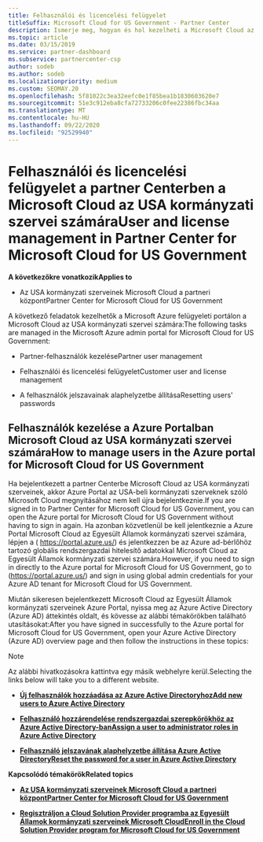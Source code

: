 ```yaml
---
title: Felhasználói és licencelési felügyelet
titleSuffix: Microsoft Cloud for US Government - Partner Center
description: Ismerje meg, hogyan és hol kezelheti a Microsoft Cloud az USA kormányzati partnerei, ügyfelei és licencei, valamint a jelszavak alaphelyzetbe állítása során.
ms.topic: article
ms.date: 03/15/2019
ms.service: partner-dashboard
ms.subservice: partnercenter-csp
author: sodeb
ms.author: sodeb
ms.localizationpriority: medium
ms.custom: SEOMAY.20
ms.openlocfilehash: 5f81022c3ea32eefc0e1f85bea1b1830603620e7
ms.sourcegitcommit: 51e3c912eba8cfa72733206c0fee22386fbc34aa
ms.translationtype: MT
ms.contentlocale: hu-HU
ms.lasthandoff: 09/22/2020
ms.locfileid: "92529940"
---
```

# <a name="user-and-license-management-in-partner-center-for-microsoft-cloud-for-us-government"></a><span data-ttu-id="9d56a-103">Felhasználói és licencelési felügyelet a partner Centerben a Microsoft Cloud az USA kormányzati szervei számára</span><span class="sxs-lookup"><span data-stu-id="9d56a-103">User and license management in Partner Center for Microsoft Cloud for US Government</span></span>

<span data-ttu-id="9d56a-104">**A következőkre vonatkozik**</span><span class="sxs-lookup"><span data-stu-id="9d56a-104">**Applies to**</span></span>

- <span data-ttu-id="9d56a-105">Az USA kormányzati szerveinek Microsoft Cloud a partneri központ</span><span class="sxs-lookup"><span data-stu-id="9d56a-105">Partner Center for Microsoft Cloud for US Government</span></span>

<span data-ttu-id="9d56a-106">A következő feladatok kezelhetők a Microsoft Azure felügyeleti portálon a Microsoft Cloud az USA kormányzati szervei számára:</span><span class="sxs-lookup"><span data-stu-id="9d56a-106">The following tasks are managed in the Microsoft Azure admin portal for Microsoft Cloud for US Government:</span></span>

- <span data-ttu-id="9d56a-107">Partner-felhasználók kezelése</span><span class="sxs-lookup"><span data-stu-id="9d56a-107">Partner user management</span></span>

- <span data-ttu-id="9d56a-108">Felhasználói és licencelési felügyelet</span><span class="sxs-lookup"><span data-stu-id="9d56a-108">Customer user and license management</span></span>

- <span data-ttu-id="9d56a-109">A felhasználók jelszavainak alaphelyzetbe állítása</span><span class="sxs-lookup"><span data-stu-id="9d56a-109">Resetting users' passwords</span></span>


## <a name="how-to-manage-users-in-the-azure-portal-for-microsoft-cloud-for-us-government"></a><span data-ttu-id="9d56a-110">Felhasználók kezelése a Azure Portalban Microsoft Cloud az USA kormányzati szervei számára</span><span class="sxs-lookup"><span data-stu-id="9d56a-110">How to manage users in the Azure portal for Microsoft Cloud for US Government</span></span>

<span data-ttu-id="9d56a-111">Ha bejelentkezett a partner Centerbe Microsoft Cloud az USA kormányzati szerveinek, akkor Azure Portal az USA-beli kormányzati szerveknek szóló Microsoft Cloud megnyitásához nem kell újra bejelentkeznie.</span><span class="sxs-lookup"><span data-stu-id="9d56a-111">If you are signed in to Partner Center for Microsoft Cloud for US Government, you can open the Azure portal for Microsoft Cloud for US Government without having to sign in again.</span></span> <span data-ttu-id="9d56a-112">Ha azonban közvetlenül be kell jelentkeznie a Azure Portal Microsoft Cloud az Egyesült Államok kormányzati szervei számára, lépjen a ( https://portal.azure.us/) és jelentkezzen be az Azure ad-bérlőhöz tartozó globális rendszergazdai hitelesítő adatokkal Microsoft Cloud az Egyesült Államok kormányzati szervei számára.</span><span class="sxs-lookup"><span data-stu-id="9d56a-112">However, if you need to sign in directly to the Azure portal for Microsoft Cloud for US Government, go to (https://portal.azure.us/) and sign in using global admin credentials for your Azure AD tenant for Microsoft Cloud for US Government.</span></span>

<span data-ttu-id="9d56a-113">Miután sikeresen bejelentkezett Microsoft Cloud az Egyesült Államok kormányzati szerveinek Azure Portal, nyissa meg az Azure Active Directory (Azure AD) áttekintés oldalt, és kövesse az alábbi témakörökben található utasításokat:</span><span class="sxs-lookup"><span data-stu-id="9d56a-113">After you have signed in successfully to the Azure portal for Microsoft Cloud for US Government, open your Azure Active Directory (Azure AD) overview page and then follow the instructions in these topics:</span></span>

> [!NOTE]  
> <span data-ttu-id="9d56a-114">Az alábbi hivatkozásokra kattintva egy másik webhelyre kerül.</span><span class="sxs-lookup"><span data-stu-id="9d56a-114">Selecting the links below will take you to a different website.</span></span> 

-  [<span data-ttu-id="9d56a-115">**Új felhasználók hozzáadása az Azure Active Directoryhoz**</span><span class="sxs-lookup"><span data-stu-id="9d56a-115">**Add new users to Azure Active Directory**</span></span>](/azure/active-directory/active-directory-users-create-azure-portal)

-  [<span data-ttu-id="9d56a-116">**Felhasználó hozzárendelése rendszergazdai szerepkörökhöz az Azure Active Directory-ban**</span><span class="sxs-lookup"><span data-stu-id="9d56a-116">**Assign a user to administrator roles in Azure Active Directory**</span></span>](/azure/active-directory/active-directory-users-assign-role-azure-portal)

-  [<span data-ttu-id="9d56a-117">**Felhasználó jelszavának alaphelyzetbe állítása Azure Active Directory**</span><span class="sxs-lookup"><span data-stu-id="9d56a-117">**Reset the password for a user in Azure Active Directory**</span></span>](/azure/active-directory/active-directory-users-reset-password-azure-portal)

<span data-ttu-id="9d56a-118">**Kapcsolódó témakörök**</span><span class="sxs-lookup"><span data-stu-id="9d56a-118">**Related topics**</span></span>

-  [<span data-ttu-id="9d56a-119">**Az USA kormányzati szerveinek Microsoft Cloud a partneri központ**</span><span class="sxs-lookup"><span data-stu-id="9d56a-119">**Partner Center for Microsoft Cloud for US Government**</span></span>](partner-center-for-microsoft-us-govt-cloud.md)

-  [<span data-ttu-id="9d56a-120">**Regisztráljon a Cloud Solution Provider programba az Egyesült Államok kormányzati szerveinek Microsoft Cloud**</span><span class="sxs-lookup"><span data-stu-id="9d56a-120">**Enroll in the Cloud Solution Provider program for Microsoft Cloud for US Government**</span></span>](enroll-in-csp-for-microsoft-us-govt-cloud.md)